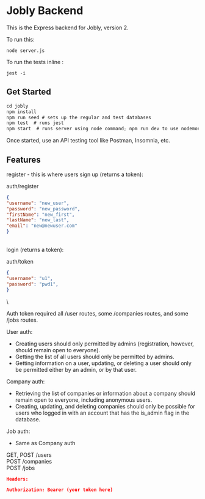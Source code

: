 # Jobly Backend

This is the Express backend for Jobly, version 2.

To run this:

    node server.js
    
To run the tests inline :

    jest -i




## Get Started

```js
cd jobly
npm install
npm run seed # sets up the regular and test databases
npm test  # runs jest
npm start  # runs server using node command; npm run dev to use nodemon
```


Once started, use an API testing tool like Postman, Insomnia, etc.


## Features

register - this is where users sign up (returns a token):

auth/register

```JSON
{
"username": "new_user",
"password": "new_password",
"firstName": "new_first",
"lastName": "new_last",
"email": "new@newuser.com"
}
```
\
login (returns a token):

auth/token
```JSON
{
"username": "u1",
"password": "pwd1",
}
```
\

Auth token required all /user routes, some /companies routes, and some /jobs routes. 

User auth:
- Creating users should only permitted by admins (registration, however, should remain open to everyone). 
- Getting the list of all users should only be permitted by admins. 
- Getting information on a user, updating, or deleting a user should only be permitted either by an admin, or by that user. 

Company auth:
- Retrieving the list of companies or information about a company should remain open to everyone, including anonymous users. 
- Creating, updating, and deleting companies should only be possible for users who logged in with an account that has the is_admin flag in the database.

Job auth:
- Same as Company auth


GET, POST /users \
POST /companies \
POST /jobs 

```JSON
Headers:

Authorization: Bearer (your token here)

```
